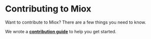 # Contributing to Miox

Want to contribute to Miox? There are a few things you need to know.

We wrote a **[contribution guide](https://51nb.github.io/miox-doc/docs/contribution_code.html)** to help you get started.